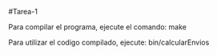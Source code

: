 #Tarea-1

Para compilar el programa, ejecute el comando:
    make

Para utilizar el codigo compilado, ejecute:
    bin/calcularEnvios